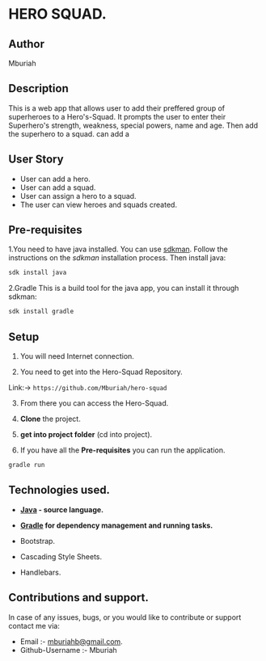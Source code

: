 # HERO SQUAD.

## Author
Mburiah

## Description
This is a web app that allows user to add their preffered group of superheroes to a Hero's-Squad. It prompts the user to enter their Superhero's strength, weakness, special powers, name and age. Then add the superhero to a squad.
can add a 

## User Story 
- User can add a hero.
- User can add a squad.
- User can assign a hero to a squad.
- The user can view heroes and squads created.

## Pre-requisites
1.You need to have java installed. You can use [sdkman](https://sdkman.io/).
Follow the instructions on the _sdkman_ installation process. Then install java:
 ```bash
sdk install java
 ```

2.Gradle
This is a build tool for the java app, you can install it through sdkman:
```bash
sdk install gradle
```
## Setup
1. You will need Internet connection.

2. You need to get into the Hero-Squad Repository.

Link:-> ```https://github.com/Mburiah/hero-squad```

3. From there you can access the Hero-Squad.

4. **Clone** the project.

5. **get into project folder** (cd into project).

6. If you have all the **Pre-requisites** you can run the application.
 ``` bash
gradle run
 ```
## Technologies used.
- **[Java](https://java.com/en/download/) - source language.**

- **[Gradle](https://gradle.org/) for dependency management and running tasks.**

- Bootstrap.

- Cascading Style Sheets.

- Handlebars.

## Contributions and support.
In case of any issues, bugs, or you would like to contribute or support contact me via: 
- Email :- mburiahb@gmail.com.
- Github-Username :- Mburiah


